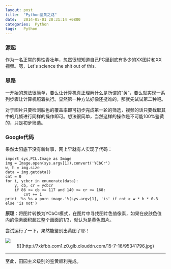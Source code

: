 ```yaml
---
layout: post
title:  "Python鉴黄之路"
date:   2014-05-01 20:31:14 +0800
categories:  Python 
tags:   Python
---
```


### 源起

作为一名正常的男性青壮年，忽然很想知道自己PC里到底有多少的XX图片和XX视频。嗯，Let's science the shit out of this.

### 思路

一开始的想法很简单，要么让计算机真正理解什么是所谓的“黄”，要么就实现一系列步骤让计算机照着执行。显然第一种方法好像还挺难的，那就先试试第二种吧。

对于图片只要检测肤色的覆盖率即可初步完成第一轮的筛选，视频的话只要截取其中的几帧进行同样的操作即可。想法很简单，当然这样的操作是不可能100%鉴黄的，只是初步筛选。

### Google代码

果然太阳底下没有新鲜事，网上早就有人实现了代码：

	import sys,PIL.Image as Image
	img = Image.open(sys.argv[1]).convert('YCbCr')
	w, h = img.size
	data = img.getdata()
	cnt = 0
	for i, ycbcr in enumerate(data):
	    y, cb, cr = ycbcr
	    if 86 <= cb <= 117 and 140 <= cr <= 168:
	        cnt += 1
	print '%s %s a porn image.'%(sys.argv[1], 'is' if cnt > w * h * 0.3 else 'is not')

**原理**：将图片转换为YCbCr模式，在图片中寻找图片色值像素，如果在皮肤色值内的像素面积超过整个画面的1/3，就认为是黄色图片。

尝试运行了一下，果然能鉴别出黄图了耶！

<div style="align:center">
<img src="https://ws1.sinaimg.cn/large/692c25ffgy1fqzb9ledslj20dc0dcjru.jpg"/>
</div>

<center>
![](http://7xkfbb.com1.z0.glb.clouddn.com/15-7-16/95341796.jpg)
</center>

----
至此，田园主义级别的鉴黄顺利完成。
